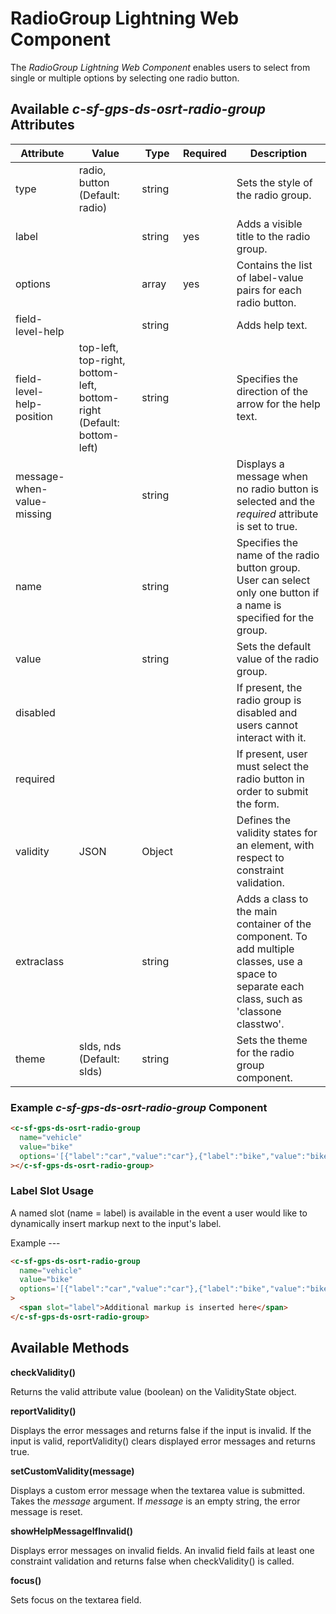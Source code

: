 # RadioGroup Lightning Web Component

The _RadioGroup Lightning Web Component_ enables users to select from single or multiple options by selecting one radio button.

## Available _c-sf-gps-ds-osrt-radio-group_ Attributes

| Attribute                  | Value                                                                 | Type   | Required | Description                                                                                                                                    |
| -------------------------- | --------------------------------------------------------------------- | ------ | -------- | ---------------------------------------------------------------------------------------------------------------------------------------------- |
| type                       | radio, button (Default: radio)                                        | string |          | Sets the style of the radio group.                                                                                                             |
| label                      |                                                                       | string | yes      | Adds a visible title to the radio group.                                                                                                       |
| options                    |                                                                       | array  | yes      | Contains the list of label-value pairs for each radio button.                                                                                  |
| field-level-help           |                                                                       | string |          | Adds help text.                                                                                                                                |
| field-level-help-position  | top-left, top-right, bottom-left, bottom-right (Default: bottom-left) | string |          | Specifies the direction of the arrow for the help text.                                                                                        |
| message-when-value-missing |                                                                       | string |          | Displays a message when no radio button is selected and the _required_ attribute is set to true.                                               |
| name                       |                                                                       | string |          | Specifies the name of the radio button group. User can select only one button if a name is specified for the group.                            |
| value                      |                                                                       | string |          | Sets the default value of the radio group.                                                                                                     |
| disabled                   |                                                                       |        |          | If present, the radio group is disabled and users cannot interact with it.                                                                     |
| required                   |                                                                       |        |          | If present, user must select the radio button in order to submit the form.                                                                     |
| validity                   | JSON                                                                  | Object |          | Defines the validity states for an element, with respect to constraint validation.                                                             |
| extraclass                 |                                                                       | string |          | Adds a class to the main container of the component. To add multiple classes, use a space to separate each class, such as 'classone classtwo'. |
| theme                      | slds, nds (Default: slds)                                             | string |          | Sets the theme for the radio group component.                                                                                                  |

### Example _c-sf-gps-ds-osrt-radio-group_ Component

```html
<c-sf-gps-ds-osrt-radio-group
  name="vehicle"
  value="bike"
  options='[{"label":"car","value":"car"},{"label":"bike","value":"bike"},{"label":"ship","value":"ship"}]'
></c-sf-gps-ds-osrt-radio-group>
```

### Label Slot Usage

A named slot (name = label) is available in the event a user would like to dynamically insert markup next to the input's label.

Example ---

```html
<c-sf-gps-ds-osrt-radio-group
  name="vehicle"
  value="bike"
  options='[{"label":"car","value":"car"},{"label":"bike","value":"bike"},{"label":"ship","value":"ship"}]'
>
  <span slot="label">Additional markup is inserted here</span>
</c-sf-gps-ds-osrt-radio-group>
```

## Available Methods

**checkValidity()**

Returns the valid attribute value (boolean) on the ValidityState object.

**reportValidity()**

Displays the error messages and returns false if the input is invalid. If the input is valid, reportValidity() clears displayed error messages and returns true.

**setCustomValidity(message)**

Displays a custom error message when the textarea value is submitted. Takes the _message_ argument. If _message_ is an empty string, the error message is reset.

**showHelpMessageIfInvalid()**

Displays error messages on invalid fields. An invalid field fails at least one constraint validation and returns false when checkValidity() is called.

**focus()**

Sets focus on the textarea field.
